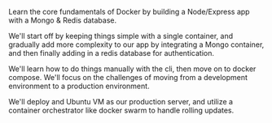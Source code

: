 Learn the core fundamentals of Docker by building a Node/Express app with a Mongo & Redis database.

We'll start off by keeping things simple with a single container, and gradually add more complexity to our app by integrating a Mongo container, and then finally adding in a redis database for authentication. 

We'll learn how to do things manually with the cli, then move on to docker compose. We'll focus on the challenges of moving from a development environment to a production environment. 

We'll deploy and Ubuntu VM as our production server, and utilize a container orchestrator like docker swarm to handle rolling updates.
